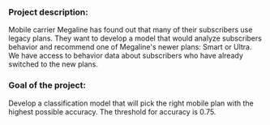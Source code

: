 ### Project description:
Mobile carrier Megaline has found out that many of their subscribers use legacy plans. They want to develop a model that would analyze subscribers behavior and recommend one of Megaline's newer plans: Smart or Ultra. We have access to behavior data about subscribers who have already switched to the new plans. 
### Goal of the project:
Develop a classification model that will pick the right mobile plan with the highest possible accuracy. The threshold for accuracy is 0.75.
